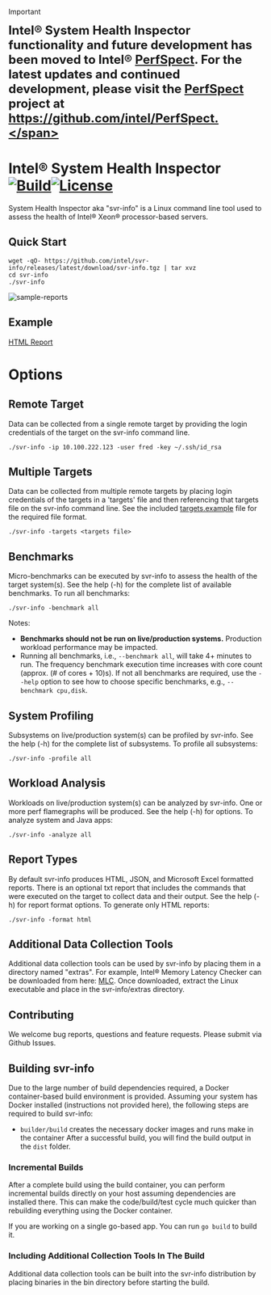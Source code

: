 > [!IMPORTANT]
<span style="font-size: 24px; font-weight: bold;">Intel&reg; System Health Inspector functionality and future development has been moved to Intel&reg; [PerfSpect](https://github.com/intel/PerfSpect). For the latest updates and continued development, please visit the [PerfSpect](https://github.com/intel/PerfSpect) project at https://github.com/intel/PerfSpect.</span>
 

# Intel&reg; System Health Inspector [![Build](https://github.com/intel/svr-info/actions/workflows/build-test.yml/badge.svg)](https://github.com/intel/svr-info/actions/workflows/build-test.yml)[![License](https://img.shields.io/badge/License-MIT-blue)](https://github.com/intel/svr-info/blob/master/LICENSE)
System Health Inspector aka "svr-info" is a Linux command line tool used to assess the health of Intel® Xeon® processor-based servers.
## Quick Start
```
wget -qO- https://github.com/intel/svr-info/releases/latest/download/svr-info.tgz | tar xvz
cd svr-info
./svr-info
```
![sample-reports](/docs/images/sample-reports.jpg)
## Example
[HTML Report](https://intel.github.io/svr-info/)
# Options
## Remote Target
Data can be collected from a single remote target by providing the login credentials of the target on the svr-info command line.
```
./svr-info -ip 10.100.222.123 -user fred -key ~/.ssh/id_rsa
```
## Multiple Targets
Data can be collected from multiple remote targets by placing login credentials of the targets in a 'targets' file and then referencing that targets file on the svr-info command line. See the included [targets.example](cmd/orchestrator/targets.example) file for the required file format.
```
./svr-info -targets <targets file>
```
## Benchmarks
Micro-benchmarks can be executed by svr-info to assess the health of the target system(s). See the help (-h) for the complete list of available benchmarks. To run all benchmarks:
```
./svr-info -benchmark all
```
Notes:
- **Benchmarks should not be run on live/production systems.** Production workload performance may be impacted.
- Running all benchmarks, i.e., `--benchmark all`, will take 4+ minutes to run. The frequency benchmark execution time increases with core count (approx. (# of cores + 10)s). If not all benchmarks are required, use the `--help` option to see how to choose specific benchmarks, e.g., `--benchmark cpu,disk`.
## System Profiling
Subsystems on live/production system(s) can be profiled by svr-info. See the help (-h) for the complete list of subsystems. To profile all subsystems:
```
./svr-info -profile all
```
## Workload Analysis
Workloads on live/production system(s) can be analyzed by svr-info. One or more perf flamegraphs will be produced. See the help (-h) for options. To analyze system and Java apps:
```
./svr-info -analyze all
```
## Report Types
By default svr-info produces HTML, JSON, and Microsoft Excel formatted reports. There is an optional txt report that includes the commands that were executed on the target to collect data and their output. See the help (-h) for report format options. To generate only HTML reports:
```
./svr-info -format html
```
## Additional Data Collection Tools
Additional data collection tools can be used by svr-info by placing them in a directory named "extras".
For example, Intel® Memory Latency Checker can be downloaded from here: [MLC](https://www.intel.com/content/www/us/en/download/736633/intel-memory-latency-checker-intel-mlc.html). Once downloaded, extract the Linux executable and place in the svr-info/extras directory.
## Contributing
We welcome bug reports, questions and feature requests. Please submit via Github Issues.
## Building svr-info
Due to the large number of build dependencies required, a Docker container-based build environment is provided. Assuming your system has Docker installed (instructions not provided here), the following steps are required to build svr-info:
- `builder/build` creates the necessary docker images and runs make in the container
After a successful build, you will find the build output in the `dist` folder.

### Incremental Builds
After a complete build using the build container, you can perform incremental builds directly on your host assuming dependencies are installed there. This can make the code/build/test cycle much quicker than rebuilding everything using the Docker container.

If you are working on a single go-based app. You can run `go build` to build it.

### Including Additional Collection Tools In The Build
Additional data collection tools can be built into the svr-info distribution by placing binaries in the bin directory before starting the build.
